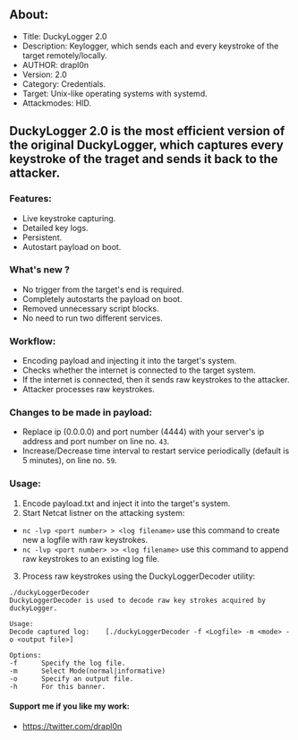 ## About:
* Title: DuckyLogger 2.0
* Description: Keylogger, which sends each and every keystroke of the target remotely/locally.
* AUTHOR: drapl0n
* Version: 2.0
* Category: Credentials.
* Target: Unix-like operating systems with systemd.
* Attackmodes: HID.

## DuckyLogger 2.0 is the most efficient version of the original DuckyLogger, which captures every keystroke of the traget and sends it back to the attacker.

### Features:
* Live keystroke capturing.
* Detailed key logs.
* Persistent.
* Autostart payload on boot.

### What's new ?
* No trigger from the target's end is required.
* Completely autostarts the payload on boot.
* Removed unnecessary script blocks.
* No need to run two different services.

### Workflow:
* Encoding payload and injecting it into the target's system.
* Checks whether the internet is connected to the target system.
* If the internet is connected, then it sends raw keystrokes to the attacker. 
* Attacker processes raw keystrokes.

### Changes to be made in payload:
* Replace ip (0.0.0.0) and port number (4444) with your server's ip address and port number on line no. `43`.
* Increase/Decrease time interval to restart service periodically (default is 5 minutes), on line no. `59`.

### Usage:
1. Encode payload.txt and inject it into the target's system.
2. Start Netcat listner on the attacking system:

* `nc -lvp <port number> > <log filename>` use this command to create new a logfile with raw keystrokes.
* `nc -lvp <port number> >> <log filename>` use this command to append raw keystrokes to an existing log file.
3. Process raw keystrokes using the DuckyLoggerDecoder utility:
```
./duckyLoggerDecoder
DuckyLoggerDecoder is used to decode raw key strokes acquired by duckyLogger.

Usage: 
Decode captured log:    [./duckyLoggerDecoder -f <Logfile> -m <mode> -o <output file>]

Options:
-f      Specify the log file.
-m      Select Mode(normal|informative)
-o      Specify an output file.
-h      For this banner.
```

#### Support me if you like my work:
* https://twitter.com/drapl0n
